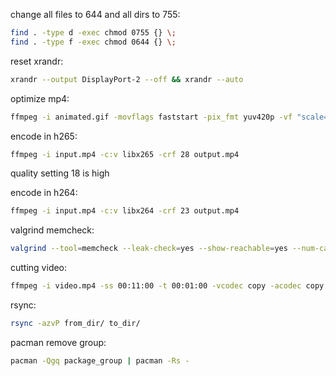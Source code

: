 change all files to 644 and all dirs to 755:
```bash
find . -type d -exec chmod 0755 {} \;
find . -type f -exec chmod 0644 {} \;
```

reset xrandr:
```bash
xrandr --output DisplayPort-2 --off && xrandr --auto
```

optimize mp4:
```bash
ffmpeg -i animated.gif -movflags faststart -pix_fmt yuv420p -vf "scale=trunc(iw/2)*2:trunc(ih/2)*2" video.mp4
```

encode in h265:
```bash
ffmpeg -i input.mp4 -c:v libx265 -crf 28 output.mp4
```
quality setting 18 is high

encode in h264:
```bash
ffmpeg -i input.mp4 -c:v libx264 -crf 23 output.mp4
```

valgrind memcheck:
```bash
valgrind --tool=memcheck --leak-check=yes --show-reachable=yes --num-callers=20 --track-fds=yes ./test --arg1 --arg2
```

cutting video:
```bash
ffmpeg -i video.mp4 -ss 00:11:00 -t 00:01:00 -vcodec copy -acodec copy cutvid.mp4
```

rsync:
```bash
rsync -azvP from_dir/ to_dir/
```

pacman remove group:
```bash
pacman -Qgq package_group | pacman -Rs -
```
